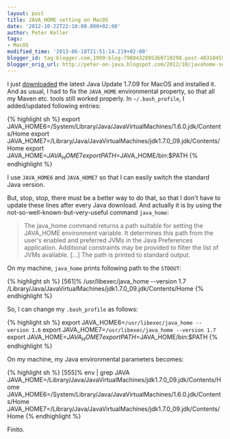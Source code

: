 ```yaml
---
layout: post
title: JAVA_HOME setting on MacOS
date: '2012-10-22T22:10:00.000+02:00'
author: Peter Keller
tags:
- MacOS
modified_time: '2013-06-18T21:51:14.219+02:00'
blogger_id: tag:blogger.com,1999:blog-7980432895360710298.post-4031045522660758019
blogger_orig_url: http://peter-on-java.blogspot.com/2012/10/javahome-setting-on-macos.html
---
```


I just <a href="http://www.oracle.com/technetwork/java/javase/downloads/index.html">downloaded</a> the latest Java Update 1.7.09 for MacOS and installed it. And as usual, I had to fix the `JAVA_HOME` environmental property, so that all my Maven etc. tools still worked properly. In `~/.bash_profile`, I added/updated following entries: 

{% highlight sh %} 
export JAVA_HOME6=/System/Library/Java/JavaVirtualMachines/1.6.0.jdk/Contents/Home
export JAVA_HOME7=/Library/Java/JavaVirtualMachines/jdk1.7.0_09.jdk/Contents/Home
export JAVA_HOME=$JAVA_HOME7
export PATH=$JAVA_HOME/bin:$PATH
{% endhighlight %}

I use `JAVA_HOME6` and `JAVA_HOME7` so that I can easily switch the standard Java version. 

But, stop, stop, there must be a better way to do that, so that I don\'t have to update 
these lines after every Java download. And actually it is by using the 
not-so-well-known-but-very-useful command `java_home`: 

> The java_home command returns a path suitable for setting the JAVA_HOME 
environment variable. It determines this path from the user\'s enabled and 
preferred JVMs in the Java Preferences application. Additional constraints 
may be provided to filter the list of JVMs available. [\...] The path is 
printed to standard output.

On my machine, `java_home` prints following path to the `STDOUT`: 

{% highlight sh %} 
[561]% /usr/libexec/java_home --version 1.7
/Library/Java/JavaVirtualMachines/jdk1.7.0_09.jdk/Contents/Home
{% endhighlight %}

So, I can change my `.bash_profile` as follows: 

{% highlight sh %} 
export JAVA_HOME6=`/usr/libexec/java_home --version 1.6`
export JAVA_HOME7=`/usr/libexec/java_home --version 1.7`
export JAVA_HOME=$JAVA_HOME7
export PATH=$JAVA_HOME/bin:$PATH
{% endhighlight %}

On my machine, my Java environmental parameters becomes: 

{% highlight sh %} 
[555]% env | grep JAVA
JAVA_HOME=/Library/Java/JavaVirtualMachines/jdk1.7.0_09.jdk/Contents/Home
JAVA_HOME6=/System/Library/Java/JavaVirtualMachines/1.6.0.jdk/Contents/Home
JAVA_HOME7=/Library/Java/JavaVirtualMachines/jdk1.7.0_09.jdk/Contents/Home
{% endhighlight %}

Finito. 